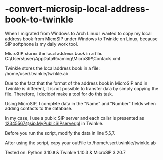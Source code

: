 # -convert-microsip-local-address-book-to-twinkle

When I migrated from Windows to Arch Linux I wanted to copy my local address book from MicroSIP under Windows to Twinkle on Linux, because SIP softphone is my daily work tool.

MicroSIP stores the local address book in a file:
C:\Users\user\AppData\Roaming\MicroSIP\Contacts.xml

Twinkle stores the local address book in a file:
/home/user/.twinkle/twinkle.ab

Due to the fact that the format of the address book in MicroSIP and in Twinkle is different, it is not possible to transfer data by simply copying the file. Therefore, I decided make a tool for do this task.

Using MicroSIP, I complete data in the "Name" and "Number" fields when adding contacts to the database.

In my case, I use a public SIP server and each caller is presented as 12345567@sip.MyPublicSIPserver.pl in Twinkle.

Before you run the script, modify the data in line 5,6,7.

After using the script, copy your outFile to /home/user/.twinkle/twinkle.ab

Tested on:
Python 3.10.9 & Twinkle 1.10.3 & MicroSIP 3.20.7
